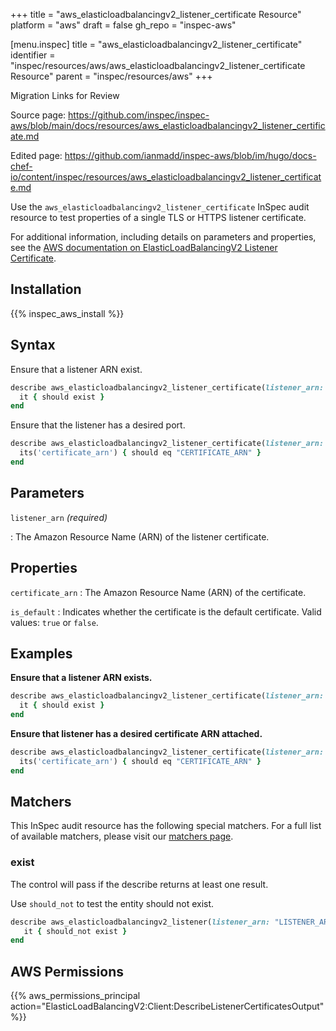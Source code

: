+++
title = "aws_elasticloadbalancingv2_listener_certificate Resource"
platform = "aws"
draft = false
gh_repo = "inspec-aws"

[menu.inspec]
title = "aws_elasticloadbalancingv2_listener_certificate"
identifier = "inspec/resources/aws/aws_elasticloadbalancingv2_listener_certificate Resource"
parent = "inspec/resources/aws"
+++

<div class="admonition-note">
<p class="admonition-note-title">Migration Links for Review</p>
<div class="admonition-note-text">
<p>Source page: <a href="https://github.com/inspec/inspec-aws/blob/main/docs/resources/aws_elasticloadbalancingv2_listener_certificate.md">https://github.com/inspec/inspec-aws/blob/main/docs/resources/aws_elasticloadbalancingv2_listener_certificate.md</a></p>
<p>Edited page: <a href="https://github.com/ianmadd/inspec-aws/blob/im/hugo/docs-chef-io/content/inspec/resources/aws_elasticloadbalancingv2_listener_certificate.md">https://github.com/ianmadd/inspec-aws/blob/im/hugo/docs-chef-io/content/inspec/resources/aws_elasticloadbalancingv2_listener_certificate.md</a></p>
</div>
</div>


Use the `aws_elasticloadbalancingv2_listener_certificate` InSpec audit resource to test properties of a single TLS or HTTPS listener certificate.

For additional information, including details on parameters and properties, see the [AWS documentation on ElasticLoadBalancingV2 Listener Certificate](https://docs.aws.amazon.com/AWSCloudFormation/latest/UserGuide/aws-resource-elasticloadbalancingv2-listenercertificate.html).

## Installation

{{% inspec_aws_install %}}

## Syntax

Ensure that a listener ARN exist.

```ruby
describe aws_elasticloadbalancingv2_listener_certificate(listener_arn: 'LISTENER_ARN') do
  it { should exist }
end
```

Ensure that the listener has a desired port.

```ruby
describe aws_elasticloadbalancingv2_listener_certificate(listener_arn: 'LISTENER_ARN') do
  its('certificate_arn') { should eq "CERTIFICATE_ARN" }
end
```

## Parameters

`listener_arn` _(required)_

: The Amazon Resource Name (ARN) of the listener certificate.

## Properties

`certificate_arn`
: The Amazon Resource Name (ARN) of the certificate.

`is_default`
: Indicates whether the certificate is the default certificate. Valid values: `true` or `false`.

## Examples

**Ensure that a listener ARN exists.**

```ruby
describe aws_elasticloadbalancingv2_listener_certificate(listener_arn: 'LISTENER_ARN') do
  it { should exist }
end
```

**Ensure that listener has a desired certificate ARN attached.**

```ruby
describe aws_elasticloadbalancingv2_listener_certificate(listener_arn: 'LISTENER_ARN') do
  its('certificate_arn') { should eq "CERTIFICATE_ARN" }
end
```

## Matchers

This InSpec audit resource has the following special matchers. For a full list of available matchers, please visit our [matchers page](https://www.inspec.io/docs/reference/matchers/).

### exist

The control will pass if the describe returns at least one result.

Use `should_not` to test the entity should not exist.

```ruby
describe aws_elasticloadbalancingv2_listener(listener_arn: "LISTENER_ARN") do
   it { should_not exist }
end
```

## AWS Permissions

{{% aws_permissions_principal action="ElasticLoadBalancingV2:Client:DescribeListenerCertificatesOutput" %}}

